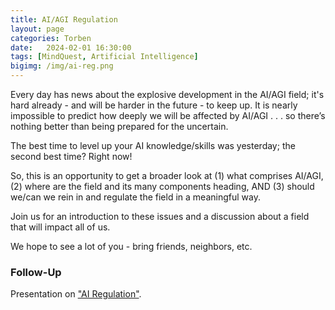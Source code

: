 ```yaml
---
title: AI/AGI Regulation
layout: page
categories: Torben
date:   2024-02-01 16:30:00
tags: [MindQuest, Artificial Intelligence]
bigimg: /img/ai-reg.png
---
```


Every day has news about the explosive development in the AI/AGI field; it's hard already - and will be harder in the future - to keep up. It is nearly impossible to predict how deeply we will be affected by AI/AGI . . . so there’s nothing better than being prepared for the uncertain. 

The best time to level up your AI knowledge/skills was yesterday; the second best time?
Right now!

So, this is an opportunity to get a broader look at (1) what comprises AI/AGI, (2) where are the field and its many components heading, AND (3) should we/can we rein in and regulate the field in a meaningful way. 

Join us for an introduction to these issues and a discussion about a field that will impact all of us.

We hope to see a lot of you - bring friends, neighbors, etc.

### Follow-Up

Presentation on ["AI Regulation"](/assets/present/2024/2024-02-01/ai-reg.pdf).
